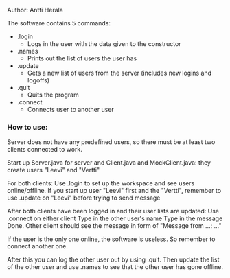 Author: Antti Herala

The software contains 5 commands:
* .login
	* Logs in the user with the data given to the constructor
* .names
	* Prints out the list of users the user has
* .update
	* Gets a new list of users from the server (includes new logins and logoffs)
* .quit
	* Quits the program
* .connect
	* Connects user to another user
		
### How to use: ###
Server does not have any predefined users, so there must be 
at least two clients connected to work.

Start up Server.java for server and Client.java and MockClient.java:
	they create users "Leevi" and "Vertti" 

For both clients:
	Use .login to set up the workspace and see users online/offline.
	If you start up user "Leevi" first and the "Vertti", remember to use .update on "Leevi"
	before trying to send message

After both clients have been logged in and their user lists are updated:
	Use .connect on either client
	Type in the other user's name
	Type in the message
	Done.
	Other client should see the message in form of "Message from ...: ..."

If the user is the only one online, the software is useless. 
So remember to connect another one.

After this you can log the other user out by using .quit. 
Then update the list of the other user and use .names to see 
that the other user has gone offline.
